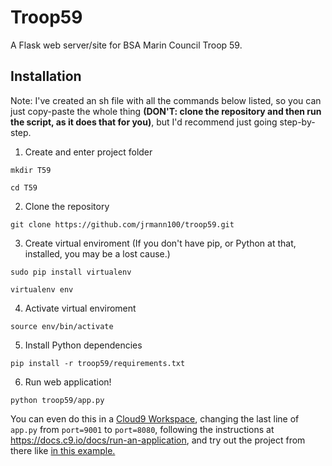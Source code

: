 # Troop59 #
A Flask web server/site for BSA Marin Council Troop 59.

## Installation ##
Note: I've created an sh file with all the commands below listed, so you can just copy-paste the whole thing __(DON'T: clone the repository and then run the script, as it does that for you)__, but I'd recommend just going step-by-step.
1. Create and enter project folder
```
mkdir T59
```
```
cd T59
```
2. Clone the repository
```
git clone https://github.com/jrmann100/troop59.git
```
3. Create virtual enviroment (If you don't have pip, or Python at that, installed, you may be a lost cause.)
```
sudo pip install virtualenv
```
```
virtualenv env
```
4. Activate virtual enviroment
```
source env/bin/activate
```
5. Install Python dependencies
```
pip install -r troop59/requirements.txt
```
6. Run web application!
```
python troop59/app.py
```

You can even do this in a [Cloud9 Workspace](http://c9.io "Cloud9"), changing the last line of `app.py` from `port=9001` to `port=8080`, following the instructions at https://docs.c9.io/docs/run-an-application, and try out the project from there like [in this example.](https://install-instruction-testing-jrmann100.c9users.io/ "My Example Workspace")
